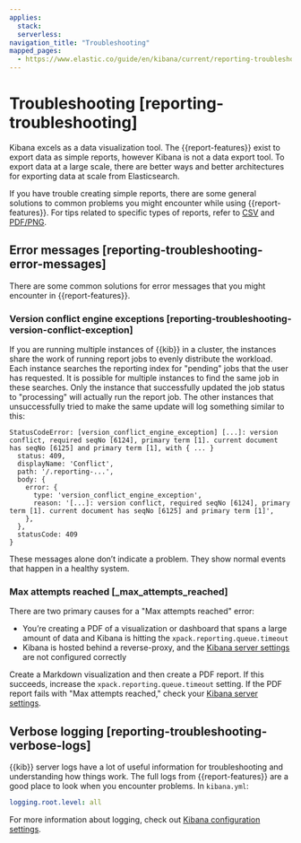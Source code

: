 ```yaml
---
applies:
  stack:
  serverless:
navigation_title: "Troubleshooting"
mapped_pages:
  - https://www.elastic.co/guide/en/kibana/current/reporting-troubleshooting.html
---
```




# Troubleshooting [reporting-troubleshooting]


Kibana excels as a data visualization tool. The {{report-features}} exist to export data as simple reports, however Kibana is not a data export tool. To export data at a large scale, there are better ways and better architectures for exporting data at scale from Elasticsearch.

If you have trouble creating simple reports, there are some general solutions to common problems you might encounter while using {{report-features}}. For tips related to specific types of reports, refer to [CSV](reporting-troubleshooting-csv.md) and [PDF/PNG](reporting-troubleshooting-pdf.md).


## Error messages [reporting-troubleshooting-error-messages] 

There are some common solutions for error messages that you might encounter in {{report-features}}.


### Version conflict engine exceptions [reporting-troubleshooting-version-conflict-exception] 

If you are running multiple instances of {{kib}} in a cluster, the instances share the work of running report jobs to evenly distribute the workload. Each instance searches the reporting index for "pending" jobs that the user has requested. It is possible for multiple instances to find the same job in these searches. Only the instance that successfully updated the job status to "processing" will actually run the report job. The other instances that unsuccessfully tried to make the same update will log something similar to this:

```text
StatusCodeError: [version_conflict_engine_exception] [...]: version conflict, required seqNo [6124], primary term [1]. current document has seqNo [6125] and primary term [1], with { ... }
  status: 409,
  displayName: 'Conflict',
  path: '/.reporting-...',
  body: {
    error: {
      type: 'version_conflict_engine_exception',
      reason: '[...]: version conflict, required seqNo [6124], primary term [1]. current document has seqNo [6125] and primary term [1]',
    },
  },
  statusCode: 409
}
```

These messages alone don’t indicate a problem. They show normal events that happen in a healthy system.


### Max attempts reached [_max_attempts_reached] 

There are two primary causes for a "Max attempts reached" error:

* You’re creating a PDF of a visualization or dashboard that spans a large amount of data and Kibana is hitting the `xpack.reporting.queue.timeout`
* Kibana is hosted behind a reverse-proxy, and the [Kibana server settings](asciidocalypse://docs/kibana/docs/reference/configuration-reference/reporting-settings.md#reporting-kibana-server-settings) are not configured correctly

Create a Markdown visualization and then create a PDF report. If this succeeds, increase the `xpack.reporting.queue.timeout` setting. If the PDF report fails with "Max attempts reached," check your [Kibana server settings](https://www.elastic.co/guide/en/kibana/current/reporting-settings-kb.html#reporting-kibana-server-settings).


## Verbose logging [reporting-troubleshooting-verbose-logs] 

{{kib}} server logs have a lot of useful information for troubleshooting and understanding how things work. The full logs from {{report-features}} are a good place to look when you encounter problems. In `kibana.yml`:

```yaml
logging.root.level: all
```

For more information about logging, check out [Kibana configuration settings](../../deploy-manage/deploy/self-managed/configure.md#logging-root-level).



